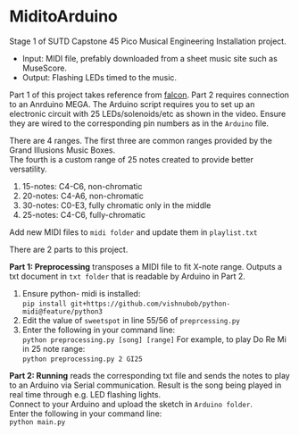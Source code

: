 # MiditoArduino
Stage 1 of SUTD Capstone 45 Pico Musical Engineering Installation project.<br/>
- Input: MIDI file, prefably downloaded from a sheet music site such as MuseScore.<br/>
- Output: Flashing LEDs timed to the music.<br/>

Part 1 of this project takes reference from [falcon](https://github.com/Tenchi2xh/Falcon/tree/master/falcon).
Part 2 requires connection to an Anrduino MEGA. The Arduino script requires you to set up an electronic circuit with 25 LEDs/solenoids/etc as shown in the video. Ensure they are wired to the corresponding pin numbers as in the `Arduino` file.

There are 4 ranges. The first three are common ranges provided by the Grand Illusions Music Boxes.<br/>
The fourth is a custom range of 25 notes created to provide better versatility.
1. 15-notes: C4-C6, non-chromatic 
2. 20-notes: C4-A6, non-chromatic
3. 30-notes: C0-E3, fully chromatic only in the middle
4. 25-notes: C4-C6, fully-chromatic

Add new MIDI files to `midi folder` and update them in `playlist.txt`

There are 2 parts to this project.

**Part 1: Preprocessing** transposes a MIDI file to fit X-note range. Outputs a txt document in `txt folder` that is readable by Arduino in Part 2.<br/>
1. Ensure python- midi is installed:<br/>
`pip install git+https://github.com/vishnubob/python-midi@feature/python3`
2. Edit the value of `sweetspot` in line 55/56 of `preprcessing.py`
3. Enter the following in your command line:<br/>
`python preprocessing.py [song] [range]`
For example, to play Do Re Mi in 25 note range:<br/>
`python preprocessing.py 2 GI25`

**Part 2: Running** reads the corresponding txt file and sends the notes to play to an Arduino via Serial communication. Result is the song being played in real time through e.g. LED flashing lights.<br/>
Connect to your Arduino and upload the sketch in `Arduino folder`.<br/>
Enter the following in your command line:<br/>
`python main.py`
